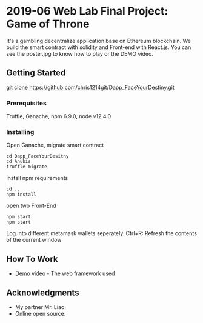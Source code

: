 # 2019-06 Web Lab Final Project: Game of Throne

It's a gambling decentralize application base on Ethereum blockchain. We build the smart contract with solidity and Front-end with React.js. You can see the poster.jpg to know how to play or the DEMO video.


## Getting Started

git clone https://github.com/chris1214git/Dapp_FaceYourDestiny.git

### Prerequisites

Truffle, Ganache, npm 6.9.0, node v12.4.0

### Installing

Open Ganache, migrate smart contract

```
cd Dapp_FaceYourDesitny
cd Anubis
truffle migrate
```

install npm requirements

```
cd ..
npm install
```
open two Front-End
```
npm start
npm start 
```

Log into different metamask wallets seperately. 
Ctrl+R: Refresh the contents of the current window

## How To Work

* [Demo video](http://www.dropwizard.io/1.0.2/docs/) - The web framework used


## Acknowledgments

* My partner Mr. Liao.
* Online open source.

